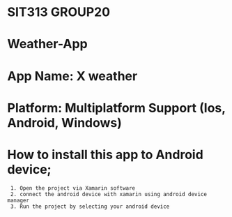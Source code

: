 # SIT313  GROUP20
# Weather-App
# App Name: X weather
# Platform: Multiplatform Support (Ios, Android, Windows)
# How to install this app to Android device;
     1. Open the project via Xamarin software
     2. connect the android device with xamarin using android device manager
     3. Run the project by selecting your android device
     
